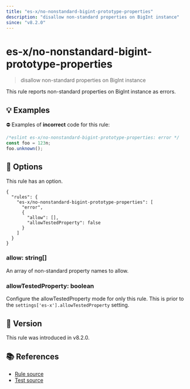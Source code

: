 ```yaml
---
title: "es-x/no-nonstandard-bigint-prototype-properties"
description: "disallow non-standard properties on BigInt instance"
since: "v8.2.0"
---
```


# es-x/no-nonstandard-bigint-prototype-properties
> disallow non-standard properties on BigInt instance

This rule reports non-standard properties on BigInt instance as errors.

## 💡 Examples

⛔ Examples of **incorrect** code for this rule:

<eslint-playground type="bad">

```js
/*eslint es-x/no-nonstandard-bigint-prototype-properties: error */
const foo = 123n;
foo.unknown();
```

</eslint-playground>

## 🔧 Options

This rule has an option.

```jsonc
{
  "rules": {
    "es-x/no-nonstandard-bigint-prototype-properties": [
      "error",
      {
        "allow": [],
        "allowTestedProperty": false
      }
    ]
  }
}
```

### allow: string[]

An array of non-standard property names to allow.

### allowTestedProperty: boolean

Configure the allowTestedProperty mode for only this rule.
This is prior to the `settings['es-x'].allowTestedProperty` setting.

## 🚀 Version

This rule was introduced in v8.2.0.

## 📚 References

- [Rule source](https://github.com/eslint-community/eslint-plugin-es-x/blob/master/lib/rules/no-nonstandard-bigint-prototype-properties.js)
- [Test source](https://github.com/eslint-community/eslint-plugin-es-x/blob/master/tests/lib/rules/no-nonstandard-bigint-prototype-properties.js)
